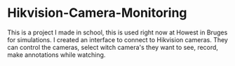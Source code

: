 # Hikvision-Camera-Monitoring
This is a project I made in school, this is used right now at Howest in Bruges for simulations. I created an interface to connect to Hikvision cameras. They can control the cameras, select witch camera's they want to see, record, make annotations while watching.
